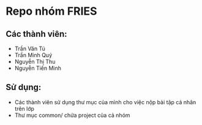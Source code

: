 # Repo nhóm FRIES 

## Các thành viên:
- Trần Văn Tú
- Trần Minh Quý
- Nguyễn Thị Thu
- Nguyễn Tiến Minh

## Sử dụng:
- Các thành viên sử dụng thư mục của mình cho việc nộp bài tập cá nhân trên lớp
- Thư mục common/ chứa project của cả nhóm

